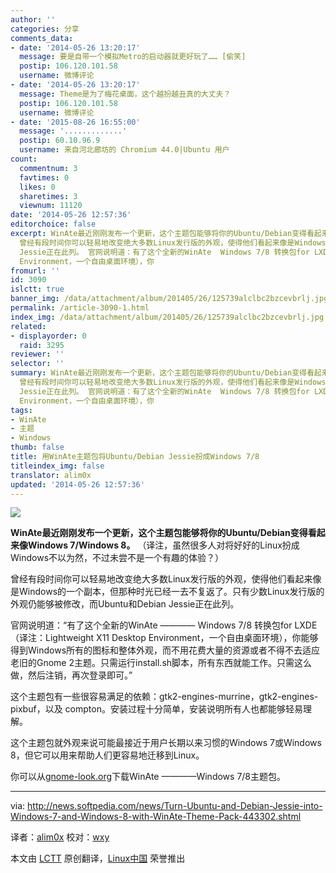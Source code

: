 ```yaml
---
author: ''
categories: 分享
comments_data:
- date: '2014-05-26 13:20:17'
  message: 要是自带一个模拟Metro的启动器就更好玩了…… [偷笑]
  postip: 106.120.101.58
  username: 微博评论
- date: '2014-05-26 13:20:17'
  message: Theme是为了梅花桌面，这个越扮越丑真的大丈夫？
  postip: 106.120.101.58
  username: 微博评论
- date: '2015-08-26 16:55:00'
  message: '.............'
  postip: 60.10.96.9
  username: 来自河北廊坊的 Chromium 44.0|Ubuntu 用户
count:
  commentnum: 3
  favtimes: 0
  likes: 0
  sharetimes: 3
  viewnum: 11120
date: '2014-05-26 12:57:36'
editorchoice: false
excerpt: WinAte最近刚刚发布一个更新，这个主题包能够将你的Ubuntu/Debian变得看起来像Windows 7/Windows 8。 （译注，虽然很多人对将好好的Linux扮成Windows不以为然，不过未尝不是一个有趣的体验？）
  曾经有段时间你可以轻易地改变绝大多数Linux发行版的外观，使得他们看起来像是Windows的一个副本，但那种时光已经一去不复返了。只有少数Linux发行版的外观仍能够被修改，而Ubuntu和Debian
  Jessie正在此列。 官网说明道：有了这个全新的WinAte  Windows 7/8 转换包for LXDE（译注：Lightweight X11 Desktop
  Environment，一个自由桌面环境），你
fromurl: ''
id: 3090
islctt: true
banner_img: /data/attachment/album/201405/26/125739alclbc2bzcevbrlj.jpg
permalink: /article-3090-1.html
index_img: /data/attachment/album/201405/26/125739alclbc2bzcevbrlj.jpg.thumb.jpg
related:
- displayorder: 0
  raid: 3295
reviewer: ''
selector: ''
summary: WinAte最近刚刚发布一个更新，这个主题包能够将你的Ubuntu/Debian变得看起来像Windows 7/Windows 8。 （译注，虽然很多人对将好好的Linux扮成Windows不以为然，不过未尝不是一个有趣的体验？）
  曾经有段时间你可以轻易地改变绝大多数Linux发行版的外观，使得他们看起来像是Windows的一个副本，但那种时光已经一去不复返了。只有少数Linux发行版的外观仍能够被修改，而Ubuntu和Debian
  Jessie正在此列。 官网说明道：有了这个全新的WinAte  Windows 7/8 转换包for LXDE（译注：Lightweight X11 Desktop
  Environment，一个自由桌面环境），你
tags:
- WinAte
- 主题
- Windows
thumb: false
title: 用WinAte主题包将Ubuntu/Debian Jessie扮成Windows 7/8
titleindex_img: false
translator: alim0x
updated: '2014-05-26 12:57:36'
---
```


![](/data/attachment/album/201405/26/125739alclbc2bzcevbrlj.jpg)


**WinAte最近刚刚发布一个更新，这个主题包能够将你的Ubuntu/Debian变得看起来像Windows 7/Windows 8。** （译注，虽然很多人对将好好的Linux扮成Windows不以为然，不过未尝不是一个有趣的体验？）


曾经有段时间你可以轻易地改变绝大多数Linux发行版的外观，使得他们看起来像是Windows的一个副本，但那种时光已经一去不复返了。只有少数Linux发行版的外观仍能够被修改，而Ubuntu和Debian Jessie正在此列。


官网说明道：“有了这个全新的WinAte ———— Windows 7/8 转换包for LXDE（译注：Lightweight X11 Desktop Environment，一个自由桌面环境），你能够得到Windows所有的图标和整体外观，而不用花费大量的资源或者不得不去适应老旧的Gnome 2主题。只需运行install.sh脚本，所有东西就能工作。只需这么做，然后注销，再次登录即可。”


这个主题包有一些很容易满足的依赖：gtk2-engines-murrine，gtk2-engines-pixbuf，以及 compton。安装过程十分简单，安装说明所有人也都能够轻易理解。


这个主题包就外观来说可能最接近于用户长期以来习惯的Windows 7或Windows 8，但它可以用来帮助人们更容易地迁移到Linux。


你可以从[gnome-look.org](http://gnome-look.org/content/show.php/%5BLXDE%5DWinAte+-+Windows+7%2B8+Theme+pack?content=163150)下载WinAte ————Windows 7/8主题包。




---


via: <http://news.softpedia.com/news/Turn-Ubuntu-and-Debian-Jessie-into-Windows-7-and-Windows-8-with-WinAte-Theme-Pack-443302.shtml>


译者：[alim0x](https://github.com/alim0x) 校对：[wxy](https://github.com/wxy)


本文由 [LCTT](https://github.com/LCTT/TranslateProject) 原创翻译，[Linux中国](http://linux.cn/) 荣誉推出